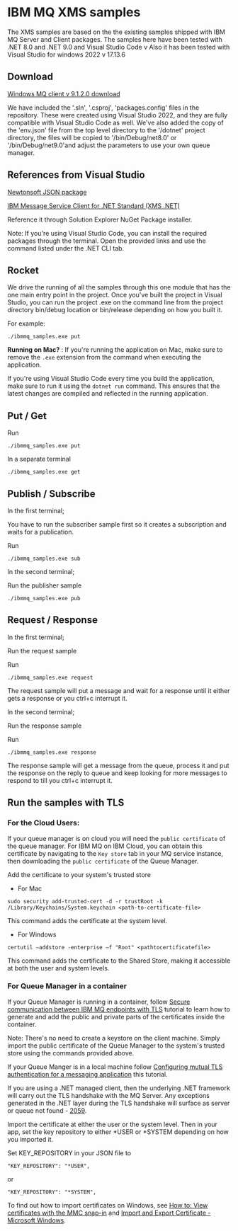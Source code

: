 # IBM MQ XMS samples
The XMS samples are based on the the existing samples shipped with IBM MQ Server and Client packages. The samples here have been tested with .NET 8.0 and .NET 9.0 and Visual Studio Code v  Also it has been tested with Visual Studio for windows 2022 v 17.13.6

## Download

[Windows MQ client v 9.1.2.0 download](https://www-945.ibm.com/support/fixcentral/swg/selectFixes?parent=ibm~WebSphere&product=ibm/WebSphere/WebSphere+MQ&release=9.1.2&platform=Windows+64-bit,+x86&function=fixId&fixids=9.1.2.0-IBM-MQC-Win64+&useReleaseAsTarget=true&includeSupersedes=0)
 
We have included the '.sln', '.csproj', 'packages.config' files in the repository. These were created using Visual Studio 2022, and they are fully compatible with Visual Studio Code as well. We've also added the copy of the 'env.json' file from the top level directory to the '/dotnet' project directory, the files will be copied to '/bin/Debug/net8.0' or '/bin/Debug/net9.0'and adjust the parameters to use your own queue manager.

## References from Visual Studio

[Newtonsoft JSON package](https://www.nuget.org/packages/Newtonsoft.Json/)

[IBM Message Service Client for .NET Standard (XMS .NET)](https://www.nuget.org/packages/IBMXMSDotnetClient/)

Reference it through Solution Explorer NuGet Package installer.

Note: If you're using Visual Studio Code, you can install the required packages through the terminal. Open the provided links and use the command listed under the .NET CLI tab. 

## Rocket

We drive the running of all the samples through this one module that has the one main entry point in the project. Once you've built the project in Visual Studio, you can run the project .exe on the command line from the project directory bin/debug location or bin/release depending on how you built it.

For example:

`./ibmmq_samples.exe put`

**Running on Mac?** : If you're running the application on Mac, make sure to remove the `.exe` extension from the command when executing the application. 

If you're using Visual Studio Code every time you build the application, make sure to run it using the `dotnet run` command. This ensures that the latest changes are compiled and reflected in the running application.

## Put / Get

Run

`./ibmmq_samples.exe put`

In a separate terminal

`./ibmmq_samples.exe get`


## Publish / Subscribe

In the first terminal;

You have to run the subscriber sample first so it creates a subscription and waits for a publication.

Run

`./ibmmq_samples.exe sub`

In the second terminal;

Run the publisher sample

`./ibmmq_samples.exe pub`


## Request / Response

In the first terminal;

Run the request sample

Run

`./ibmmq_samples.exe request`

The request sample will put a message and wait for a response until it either gets a response or you ctrl+c interrupt it.

In the second terminal;

Run the response sample

Run

`./ibmmq_samples.exe response`

The response sample will get a message from the queue, process it and put the response on the reply to queue and keep looking for more messages to respond to till you ctrl+c interrupt it.

## Run the samples with TLS

### For the Cloud Users:

If your queue manager is on cloud you will need the `public certificate` of the queue manager. For IBM MQ on IBM Cloud, you can obtain this certificate by navigating to the `Key store` tab in your MQ service instance, then downloading the `public certificate` of the Queue Manager.

Add the certificate to your system's trusted store
- For Mac
```
sudo security add-trusted-cert -d -r trustRoot -k /Library/Keychains/System.keychain <path-to-certificate-file>
```
This command adds the certificate at the system level.

- For Windows 
```
certutil –addstore -enterprise –f "Root" <pathtocertificatefile>
```
This command adds the certificate to the Shared Store, making it accessible at both the user and system levels.

### For Queue Manager in a container

If your Queue Manager is running in a container, follow [Secure communication between IBM MQ endpoints with TLS](https://developer.ibm.com/tutorials/mq-secure-msgs-tls/) tutorial to learn how to generate and add the public and private parts of the certificates inside the container.

Note: There's no need to create a keystore on the client machine. Simply import the public certificate of the Queue Manager to the system's trusted store using the commands provided above. 

If your Queue Manger is in a local machine follow [Configuring mutual TLS authentication for a messaging application](https://developer.ibm.com/tutorials/configuring-mutual-tls-authentication-java-messaging-app/) this tutorial.

If you are using a .NET managed client, then the underlying .NET framework will carry out the TLS handshake with the MQ Server. Any exceptions generated in the .NET layer during the TLS handshake will surface as server or queue not found - [2059](https://www.ibm.com/support/knowledgecenter/en/SSFKSJ_9.4.0/com.ibm.mq.tro.doc/q041290_.htm).
 
Import the certificate at either the user or the system level. Then in your app, set the key repository to either *USER or *SYSTEM depending on how you imported it.

Set KEY_REPOSITORY in your JSON file to

`"KEY_REPOSITORY": "*USER",`

or

`"KEY_REPOSITORY": "*SYSTEM",`


To find out how to import certificates on Windows, see [How to: View certificates with the MMC snap-in](https://docs.microsoft.com/en-us/dotnet/framework/wcf/feature-details/how-to-view-certificates-with-the-mmc-snap-in)
and
[Import and Export Certificate - Microsoft Windows](https://support.globalsign.com/customer/portal/articles/1217281-import-and-export-certificate---microsoft-windows).
